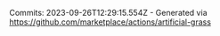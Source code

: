 Commits: 2023-09-26T12:29:15.554Z - Generated via https://github.com/marketplace/actions/artificial-grass
<br>
